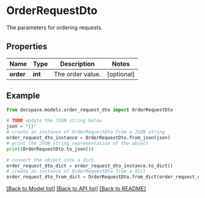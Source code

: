 # OrderRequestDto

The parameters for ordering requests.

## Properties

Name | Type | Description | Notes
------------ | ------------- | ------------- | -------------
**order** | **int** | The order value. | [optional] 

## Example

```python
from docspace.models.order_request_dto import OrderRequestDto

# TODO update the JSON string below
json = "{}"
# create an instance of OrderRequestDto from a JSON string
order_request_dto_instance = OrderRequestDto.from_json(json)
# print the JSON string representation of the object
print(OrderRequestDto.to_json())

# convert the object into a dict
order_request_dto_dict = order_request_dto_instance.to_dict()
# create an instance of OrderRequestDto from a dict
order_request_dto_from_dict = OrderRequestDto.from_dict(order_request_dto_dict)
```
[[Back to Model list]](../README.md#documentation-for-models) [[Back to API list]](../README.md#documentation-for-api-endpoints) [[Back to README]](../README.md)


